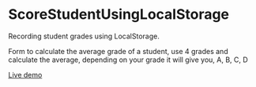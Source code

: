 # ScoreStudentUsingLocalStorage
Recording student grades using LocalStorage.

Form to calculate the average grade of a student, use 4 grades and calculate the average, depending on your grade it will give you, A, B, C, D

<a href="https://angeladames0.github.io/ScoreStudentUsingLocalStorage/index.html">Live demo</a>
